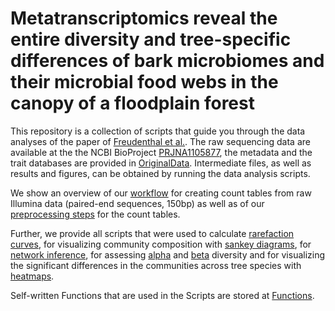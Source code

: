 # Metatranscriptomics reveal the entire diversity and tree-specific differences of bark microbiomes and their microbial food webs in the canopy of a floodplain forest
This repository is a collection of scripts that guide you through the data analyses of the paper of [Freudenthal et al.](). The raw sequencing data are available at the the NCBI BioProject [PRJNA1105877](https://www.ncbi.nlm.nih.gov/bioproject/PRJNA1105877), the metadata and the trait databases are provided in [OriginalData](Data/OriginalData). Intermediate files, as well as results and figures, can be obtained by running the data analysis scripts.

We show an overview of our [workflow](Scripts/01RawDataProcessing.md) for creating count tables from raw Illumina data (paired-end sequences, 150bp) as well as of our [preprocessing steps](Scripts/02CountDataPreprocessing.md) for the count tables.

Further, we provide all scripts that were used to calculate [rarefaction curves](Scripts/03RarefactionCurves.md), for visualizing community composition with [sankey diagrams](Scripts/04CommunityComposition.md), for [network inference](Scripts/05Network.md), for assessing [alpha](Scripts/06AlphaDiversity.md) and [beta](Scripts/07BetaDiversity.md) diversity and for visualizing the significant differences in the communities across tree species with [heatmaps](Scripts/08Heatmaps.md).

Self-written Functions that are used in the Scripts are stored at [Functions](Scripts/Functions).
